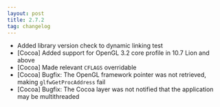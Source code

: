 ```yaml
---
layout: post
title: 2.7.2
tag: changelog
---
```


- Added library version check to dynamic linking test
- \[Cocoa\] Added support for OpenGL 3.2 core profile in 10.7 Lion and above
- \[Cocoa\] Made relevant `CFLAGS` overridable
- \[Cocoa\] Bugfix: The OpenGL framework pointer was not retrieved, making
  `glfwGetProcAddress` fail
- \[Cocoa\] Bugfix: The Cocoa layer was not notified that the application may be
  multithreaded